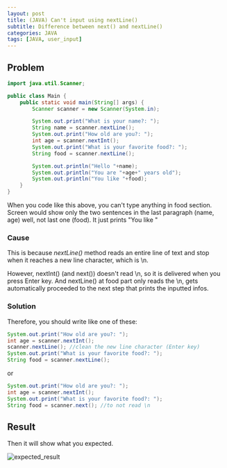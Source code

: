```yaml
---
layout: post
title: (JAVA) Can't input using nextLine()
subtitle: Difference between next() and nextLine()
categories: JAVA
tags: [JAVA, user_input]
---
```


## Problem

```jAVA
import java.util.Scanner;

public class Main {
    public static void main(String[] args) {
        Scanner scanner = new Scanner(System.in);

        System.out.print("What is your name?: ");
        String name = scanner.nextLine();
        System.out.print("How old are you?: ");
        int age = scanner.nextInt();
        System.out.print("What is your favorite food?: ");
        String food = scanner.nextLine();

        System.out.println("Hello "+name);
        System.out.println("You are "+age+" years old");
        System.out.println("You like "+food);
    }
}
```

When you code like this above, you can't type anything in food section.<br>
Screen would show only the two sentences in the last paragraph (name, age) well, not last one (food). It just prints "You like "<br>

### Cause

This is because _nextLine()_ method reads an entire line of text and stop when it reaches a new line character, which is \n.

However, nextInt() (and next()) doesn't read \n, so it is delivered when you press Enter key. And nextLine() at food part only reads the \n, gets automatically proceeded to the next step that prints the inputted infos.

### Solution

Therefore, you should write like one of these:

```java
System.out.print("How old are you?: ");
int age = scanner.nextInt();
scanner.nextLine(); //clean the new line character (Enter key)
System.out.print("What is your favorite food?: ");
String food = scanner.nextLine();
```

or

```java
System.out.print("How old are you?: ");
int age = scanner.nextInt();
System.out.print("What is your favorite food?: ");
String food = scanner.next(); //to not read \n
```

## Result

Then it will show what you expected.

![expected_result](https://user-images.githubusercontent.com/79247938/194130956-57385125-3767-4dcf-9df4-4986b571cc9c.png)
